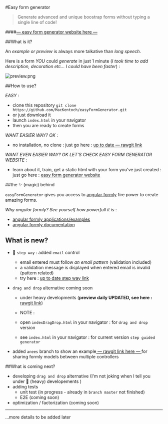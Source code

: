 #Easy form generator 


>Generate advanced and unique boostrap forms without typing a single line of code!

####[— easy form generator website here —](http://mackentoch.github.io/easyFormGenerator/)

##What is it?

An *example or preview* is always more talkative than *long speech*.


Here is a form *YOU* could *generate* in just 1 minute (_I took time to add description, decoration etc... I could have been faster_) :

![preview.png](https://raw.githubusercontent.com/MacKentoch/easyFormGenerator/master/preview.png)

##How to use?

_EASY_ : 
 - clone this repository `git clone https://github.com/MacKentoch/easyFormGenerator.git`
 - or just download it
 - launch `index.html` in your navigator
 - then you are ready to create forms

_WANT EASIER WAY? OK_ :

- no installation, no clone : just go here : [up to date — rawgit link](https://rawgit.com/MacKentoch/easyFormGenerator/master/index.html)

_WANT EVEN EASIER WAY? OK LET'S CHECK EASY FORM GENERATOR WEBSITE_ :

- learn about it, train, get a static html with your form you've just created : just go here : [easy form generator website](http://mackentoch.github.io/easyFormGenerator/)

##the :sparkles: (magic) behind

`easyFormGenerator` gives you access to [angular formly](https://github.com/formly-js/angular-formly) fire power to create amazing forms. 

*Why angular formly? See yourself how powerfull it is* :

- [angular formly applications/examples](http://angular-formly.com)
- [angular formly documentation](http://docs.angular-formly.com)


## What is new?

 - :newspaper: `step way` : added `email` control
     + email entered must follow *an email pattern* (validation included)
     + a validation message is displayed when entered email is invalid (pattern related)
     + try here : [up to date step way link](https://rawgit.com/MacKentoch/easyFormGenerator/master/index.html) 

 - `drag and drop` alternative coming soon
   - under heavy developments (**preview daily UPDATED, see here :** [rawgit link](https://rawgit.com/MacKentoch/easyFormGenerator/master/indexDragDrop.html))
     
    - NOTE :     
     - open `indexDragDrop.html` in your navigator  : for `drag and drop` version
     - see `index.html` in your navigator : for current version `step guided generator`

 - added `anees` branch to show an example[ — rawgit link here — ](https://cdn.rawgit.com/MacKentoch/easyFormGenerator/anees/index.html) for sharing formly models between multiple controllers



##What is coming next?

- developing `drag and drop` alternative (I'm not joking when I tell you under :muscle: (heavy) developements )
 - adding tests
   - unit test (in progress - already in `branch master` not finished)
   - E2E (coming soon)
 - optimization / factorization (coming soon)
  

____
...more details to be added later

